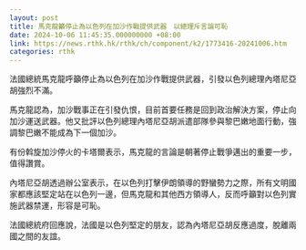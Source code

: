 ```yaml
---
layout: post
title: 馬克龍籲停止為以色列在加沙作戰提供武器　以總理斥言論可恥
date: 2024-10-06 11:45:35.000000000 +08:00
link: https://news.rthk.hk/rthk/ch/component/k2/1773416-20241006.htm
categories: rthk
---
```


法國總統馬克龍呼籲停止為以色列在加沙作戰提供武器，引發以色列總理內塔尼亞胡強烈不滿。

馬克龍認為，加沙戰事正在引發仇恨，目前首要任務是回到政治解決方案，停止向加沙運送武器。他又批評以色列總理內塔尼亞胡派遣部隊參與黎巴嫩地面行動，強調黎巴嫩不能成為下一個加沙。

有份斡旋加沙停火的卡塔爾表示，馬克龍的言論是朝著停止戰爭邁出的重要一步，值得讚賞。

內塔尼亞胡透過辦公室表示，在以色列打擊伊朗領導的野蠻勢力之際，所有文明國家都應該堅定站在以色列一邊，但馬克龍和其他西方領導人，反而呼籲對以色列實施武器禁運，形容是可恥。

法國總統府回應說，法國是以色列堅定的朋友，認為內塔尼亞胡反應過度，脫離兩國之間的友誼。
